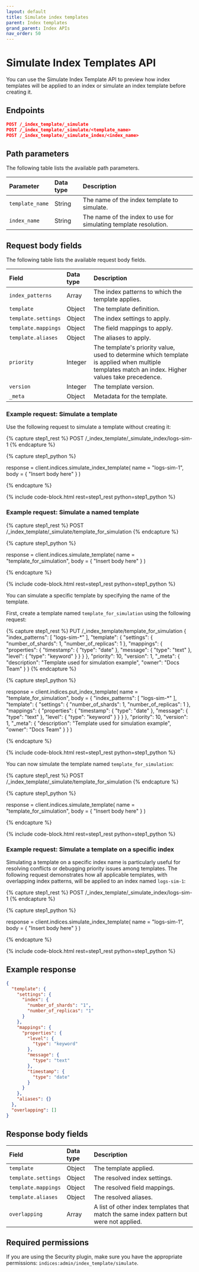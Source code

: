 ```yaml
---
layout: default
title: Simulate index templates
parent: Index templates
grand_parent: Index APIs
nav_order: 50
---
```


# Simulate Index Templates API

You can use the Simulate Index Template API to preview how index templates will be applied to an index or simulate an index template before creating it.

## Endpoints

```json
POST /_index_template/_simulate
POST /_index_template/_simulate/<template_name>
POST /_index_template/_simulate_index/<index_name>
```

## Path parameters

The following table lists the available path parameters.

| Parameter | Data type | Description |
| :--- | :--- | :--- |
| `template_name` | String | The name of the index template to simulate. |
| `index_name` | String | The name of the index to use for simulating template resolution. |

## Request body fields

The following table lists the available request body fields.

| Field | Data type | Description |
| :--- | :--- | :--- |
| `index_patterns` | Array | The index patterns to which the template applies. |
| `template` | Object | The template definition. |
| `template.settings` | Object | The index settings to apply. |
| `template.mappings` | Object | The field mappings to apply. |
| `template.aliases` | Object | The aliases to apply. |
| `priority` | Integer | The template's priority value, used to determine which template is applied when multiple templates match an index. Higher values take precedence. |
| `version` | Integer | The template version. |
| `_meta` | Object | Metadata for the template. |

### Example request: Simulate a template

Use the following request to simulate a template without creating it:

<!-- spec_insert_start
component: example_code
rest: POST /_index_template/_simulate_index/logs-sim-1
-->
{% capture step1_rest %}
POST /_index_template/_simulate_index/logs-sim-1
{% endcapture %}

{% capture step1_python %}


response = client.indices.simulate_index_template(
  name = "logs-sim-1",
  body = { "Insert body here" }
)

{% endcapture %}

{% include code-block.html
    rest=step1_rest
    python=step1_python %}
<!-- spec_insert_end -->

### Example request: Simulate a named template
<!-- spec_insert_start
component: example_code
rest: POST /_index_template/_simulate/template_for_simulation
-->
{% capture step1_rest %}
POST /_index_template/_simulate/template_for_simulation
{% endcapture %}

{% capture step1_python %}


response = client.indices.simulate_template(
  name = "template_for_simulation",
  body = { "Insert body here" }
)

{% endcapture %}

{% include code-block.html
    rest=step1_rest
    python=step1_python %}
<!-- spec_insert_end -->
You can simulate a specific template by specifying the name of the template.

First, create a template named `template_for_simulation` using the following request:

<!-- spec_insert_start
component: example_code
rest: PUT /_index_template/template_for_simulation
body: |
{
  "index_patterns": ["logs-sim-*"],
  "template": {
    "settings": {
      "number_of_shards": 1,
      "number_of_replicas": 1
    },
    "mappings": {
      "properties": {
        "timestamp": {
          "type": "date"
        },
        "message": {
          "type": "text"
        },
        "level": {
          "type": "keyword"
        }
      }
    }
  },
  "priority": 10,
  "version": 1,
  "_meta": {
    "description": "Template used for simulation example",
    "owner": "Docs Team"
  }
}
-->
{% capture step1_rest %}
PUT /_index_template/template_for_simulation
{
  "index_patterns": [
    "logs-sim-*"
  ],
  "template": {
    "settings": {
      "number_of_shards": 1,
      "number_of_replicas": 1
    },
    "mappings": {
      "properties": {
        "timestamp": {
          "type": "date"
        },
        "message": {
          "type": "text"
        },
        "level": {
          "type": "keyword"
        }
      }
    }
  },
  "priority": 10,
  "version": 1,
  "_meta": {
    "description": "Template used for simulation example",
    "owner": "Docs Team"
  }
}
{% endcapture %}

{% capture step1_python %}


response = client.indices.put_index_template(
  name = "template_for_simulation",
  body =   {
    "index_patterns": [
      "logs-sim-*"
    ],
    "template": {
      "settings": {
        "number_of_shards": 1,
        "number_of_replicas": 1
      },
      "mappings": {
        "properties": {
          "timestamp": {
            "type": "date"
          },
          "message": {
            "type": "text"
          },
          "level": {
            "type": "keyword"
          }
        }
      }
    },
    "priority": 10,
    "version": 1,
    "_meta": {
      "description": "Template used for simulation example",
      "owner": "Docs Team"
    }
  }
)

{% endcapture %}

{% include code-block.html
    rest=step1_rest
    python=step1_python %}
<!-- spec_insert_end -->

You can now simulate the template named `template_for_simulation`:

<!-- spec_insert_start
component: example_code
rest: POST /_index_template/_simulate/template_for_simulation
-->
{% capture step1_rest %}
POST /_index_template/_simulate/template_for_simulation
{% endcapture %}

{% capture step1_python %}


response = client.indices.simulate_template(
  name = "template_for_simulation",
  body = { "Insert body here" }
)

{% endcapture %}

{% include code-block.html
    rest=step1_rest
    python=step1_python %}
<!-- spec_insert_end -->

### Example request: Simulate a template on a specific index

Simulating a template on a specific index name is particularly useful for resolving conflicts or debugging priority issues among templates.
The following request demonstrates how all applicable templates, with overlapping index patterns, will be applied to an index named `logs-sim-1`:

<!-- spec_insert_start
component: example_code
rest: POST /_index_template/_simulate_index/logs-sim-1
-->
{% capture step1_rest %}
POST /_index_template/_simulate_index/logs-sim-1
{% endcapture %}

{% capture step1_python %}


response = client.indices.simulate_index_template(
  name = "logs-sim-1",
  body = { "Insert body here" }
)

{% endcapture %}

{% include code-block.html
    rest=step1_rest
    python=step1_python %}
<!-- spec_insert_end -->

## Example response

```json
{
  "template": {
    "settings": {
      "index": {
        "number_of_shards": "1",
        "number_of_replicas": "1"
      }
    },
    "mappings": {
      "properties": {
        "level": {
          "type": "keyword"
        },
        "message": {
          "type": "text"
        },
        "timestamp": {
          "type": "date"
        }
      }
    },
    "aliases": {}
  },
  "overlapping": []
}
```

## Response body fields

| Field | Data type | Description |
| :--- | :--- | :--- |
| `template` | Object | The template applied. |
| `template.settings` | Object | The resolved index settings. |
| `template.mappings` | Object | The resolved field mappings. |
| `template.aliases` | Object | The resolved aliases. |
| `overlapping` | Array | A list of other index templates that match the same index pattern but were not applied. |

## Required permissions

If you are using the Security plugin, make sure you have the appropriate permissions: `indices:admin/index_template/simulate`.
